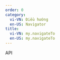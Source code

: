 ```yaml
---
order: 0
category:
  vi-VN: Điều hướng
  en-US: Navigator
title: 
  vi-VN: my.navigateTo
  en-US: my.navigateTo
---
```


API